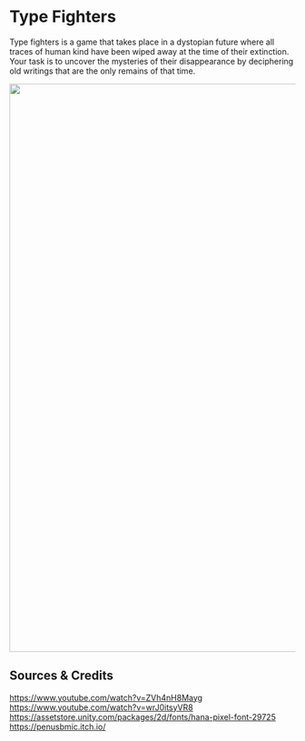 # Type Fighters
Type fighters is a game that takes place in a dystopian future where all traces of human kind have been wiped away at the time of their extinction. Your task is to uncover the mysteries of their disappearance by deciphering old writings that are the only remains of that time.
<p align="center">
<img width="1000" src="https://user-images.githubusercontent.com/54662767/134714982-fa7207fd-207c-4a7f-b97f-83c1a8b4496d.png"/>
  </p>
  
## Sources & Credits
https://www.youtube.com/watch?v=ZVh4nH8Mayg  
https://www.youtube.com/watch?v=wrJ0itsyVR8  
https://assetstore.unity.com/packages/2d/fonts/hana-pixel-font-29725  
https://penusbmic.itch.io/  
